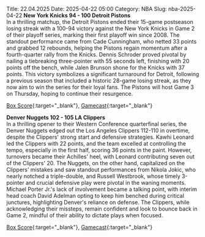 Title: 22.04.2025
Date: 2025-04-22 05:00
Category: NBA 
Slug: nba-2025-04-22 
**New York Knicks 94 - 100 Detroit Pistons**  
In a thrilling matchup, the Detroit Pistons ended their 15-game postseason losing streak with a 100-94 victory against the New York Knicks in Game 2 of their playoff series, marking their first playoff win since 2008. The standout performance came from Cade Cunningham, who netted 33 points and grabbed 12 rebounds, helping the Pistons regain momentum after a fourth-quarter rally from the Knicks. Dennis Schroder proved pivotal by nailing a tiebreaking three-pointer with 55 seconds left, finishing with 20 points off the bench, while Jalen Brunson shone for the Knicks with 37 points. This victory symbolizes a significant turnaround for Detroit, following a previous season that included a historic 28-game losing streak, as they now aim to win the series for their loyal fans. The Pistons will host Game 3 on Thursday, hoping to continue their resurgence. 

[Box Score](/game/det-vs-nyk-0042400122/box-score){:target="_blank"}, [Gamecast](/game/det-vs-nyk-0042400122){:target="_blank"}<br>

**Denver Nuggets 102 - 105 LA Clippers**  
In a thrilling opener to their Western Conference quarterfinal series, the Denver Nuggets edged out the Los Angeles Clippers 112-110 in overtime, despite the Clippers' strong start and defensive strategies. Kawhi Leonard led the Clippers with 22 points, and the team excelled at controlling the tempo, especially in the first half, scoring 36 points in the paint. However, turnovers became their Achilles' heel, with Leonard contributing seven out of the Clippers' 20. The Nuggets, on the other hand, capitalized on the Clippers' mistakes and saw standout performances from Nikola Jokic, who nearly notched a triple-double, and Russell Westbrook, whose timely 3-pointer and crucial defensive play were pivotal in the waning moments. Michael Porter Jr.'s lack of involvement became a talking point, with interim head coach David Adelman opting to keep him benched during critical junctures, highlighting Denver's reliance on defense. The Clippers, while acknowledging their missteps, remain confident and look to bounce back in Game 2, mindful of their ability to dictate plays when focused. 

[Box Score](/game/lac-vs-den-0042400172/box-score){:target="_blank"}, [Gamecast](/game/lac-vs-den-0042400172){:target="_blank"}<br>

